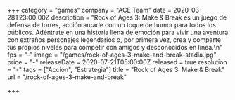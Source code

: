 +++
category = "games"
company = "ACE Team"
date = 2020-03-28T23:00:00Z
description = "Rock of Ages 3: Make & Break es un juego de defensa de torres, acción arcade con un toque de humor para todos los públicos. Adéntrate en una historia llena de emoción para vivir una aventura con extraños personajes legendarios o, por primera vez, crea y comparte tus propios niveles para competir con amigos y desconocidos en línea.\n"
fps = "-"
image = "/games/rock-of-ages-3-make-and-break-stadia.jpg"
price = "-"
releaseDate = 2020-07-21T05:00:00Z
released = true
resolution = "-"
tags = ["Acción", "Estrategia"]
title = "Rock of Ages 3: Make & Break"
url = "/rock-of-ages-3-make-and-break"

+++
